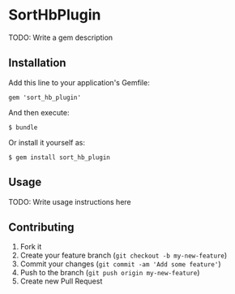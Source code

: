 # SortHbPlugin

TODO: Write a gem description

## Installation

Add this line to your application's Gemfile:

    gem 'sort_hb_plugin'

And then execute:

    $ bundle

Or install it yourself as:

    $ gem install sort_hb_plugin

## Usage

TODO: Write usage instructions here

## Contributing

1. Fork it
2. Create your feature branch (`git checkout -b my-new-feature`)
3. Commit your changes (`git commit -am 'Add some feature'`)
4. Push to the branch (`git push origin my-new-feature`)
5. Create new Pull Request
